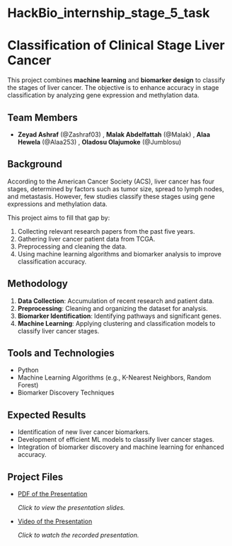 # HackBio_internship_stage_5_task

# Classification of Clinical Stage Liver Cancer

This project combines **machine learning** and **biomarker design** to classify the stages of liver cancer. The objective is to enhance accuracy in stage classification by analyzing gene expression and methylation data.

## Team Members
- **Zeyad Ashraf** (@Zashraf03) , **Malak Abdelfattah** (@Malak) , **Alaa Hewela** (@Alaa253) , **Oladosu Olajumoke** (@Jumblosu)

## Background

According to the American Cancer Society (ACS), liver cancer has four stages, determined by factors such as tumor size, spread to lymph nodes, and metastasis. However, few studies classify these stages using gene expressions and methylation data. 

This project aims to fill that gap by:
1. Collecting relevant research papers from the past five years.
2. Gathering liver cancer patient data from TCGA.
3. Preprocessing and cleaning the data.
4. Using machine learning algorithms and biomarker analysis to improve classification accuracy.

## Methodology

1. **Data Collection**: Accumulation of recent research and patient data.
2. **Preprocessing**: Cleaning and organizing the dataset for analysis.
3. **Biomarker Identification**: Identifying pathways and significant genes.
4. **Machine Learning**: Applying clustering and classification models to classify liver cancer stages.

## Tools and Technologies
- Python
- Machine Learning Algorithms (e.g., K-Nearest Neighbors, Random Forest)
- Biomarker Discovery Techniques

## Expected Results

- Identification of new liver cancer biomarkers.
- Development of efficient ML models to classify liver cancer stages.
- Integration of biomarker discovery and machine learning for enhanced accuracy.

## Project Files

- [PDF of the Presentation]( https://github.com/MalakSoula/HackBio_internship_stage_5_task/blob/main/classification_of_clinical_stage_liver_cancer.pdf)
  
  *Click to view the presentation slides.*

- [Video of the Presentation](https://github.com/MalakSoula/HackBio_internship_stage_5_task/blob/main/classification_of_clinical_stage_liver_cancer%5B1%5D.mp4.bz2)
    
  *Click to watch the recorded presentation.*

